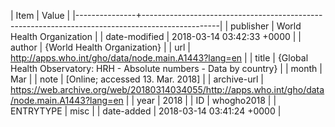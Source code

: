 | Item          | Value                                                                                           |
|---------------+-------------------------------------------------------------------------------------------------|
| publisher     | World Health Organization                                                                       |
| date-modified | 2018-03-14 03:42:33 +0000                                                                       |
| author        | {World Health Organization}                                                                     |
| url           | http://apps.who.int/gho/data/node.main.A1443?lang=en                                            |
| title         | {Global Health Observatory: HRH - Absolute numbers - Data by country}                           |
| month         | Mar                                                                                             |
| note          | [Online; accessed 13. Mar. 2018]                                                                |
| archive-url   | https://web.archive.org/web/20180314034055/http://apps.who.int/gho/data/node.main.A1443?lang=en |
| year          | 2018                                                                                            |
| ID            | whogho2018                                                                                      |
| ENTRYTYPE     | misc                                                                                            |
| date-added    | 2018-03-14 03:41:24 +0000                                                                       |